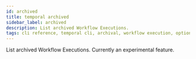 ```yaml
---
id: archived
title: temporal archived
sidebar_label: archived
description: List archived Workflow Executions.
tags: cli reference, temporal cli, archival, workflow execution, options-feature, command-line-interface-cli
---
```


List archived Workflow Executions.
Currently an experimental feature.
